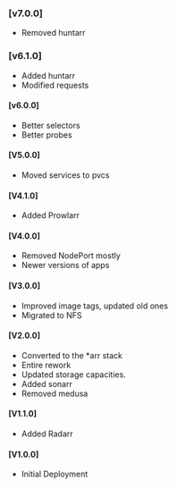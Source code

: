 ### [v7.0.0]
- Removed huntarr

### [v6.1.0]
- Added huntarr
- Modified requests

#### [v6.0.0]
- Better selectors
- Better probes


#### [V5.0.0]
* Moved services to pvcs

#### [V4.1.0]
* Added Prowlarr

#### [V4.0.0]
* Removed NodePort mostly
* Newer versions of apps

#### [V3.0.0]
* Improved image tags, updated old ones
* Migrated to NFS

#### [V2.0.0]
* Converted to the *arr stack
* Entire rework
* Updated storage capacities.
* Added sonarr
* Removed medusa

#### [V1.1.0]
* Added Radarr

#### [V1.0.0]
* Initial Deployment
